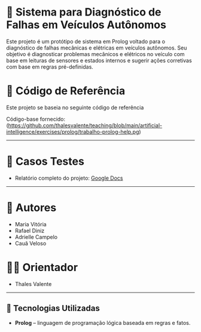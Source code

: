 # 🤖 Sistema para Diagnóstico de Falhas em Veículos Autônomos
Este projeto é um protótipo de sistema em Prolog voltado para o diagnóstico de falhas mecânicas e elétricas em veículos autônomos. Seu objetivo é diagnosticar 
problemas mecânicos e elétricos no veículo com base em leituras de sensores e estados internos e sugerir ações corretivas com base em regras pré-definidas.
# 🔗 Código de Referência
Este projeto se baseia no seguinte código de referência 

Código-base fornecido: (https://github.com/thalesvalente/teaching/blob/main/artificial-intelligence/exercises/prolog/trabalho-prolog-help.pg)

---

# 📄 Casos Testes

- Relatório completo do projeto: [Google Docs](https://docs.google.com/document/d/1w5HJoyXYN_7I1rPEZc52sQYjrkFj2RmftWed0FEF3So/edit?usp=sharing)

---

# 👥 Autores
- Maria Vitória
- Rafael Diniz
- Adrielle Campelo
- Cauã Veloso
# 👨‍🏫 Orientador
- Thales Valente
  
---

## 🧠 Tecnologias Utilizadas

- **Prolog** – linguagem de programação lógica baseada em regras e fatos.

  

